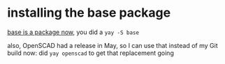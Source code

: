 # installing the base package

[base is a package now](https://www.archlinux.org/news/base-group-replaced-by-mandatory-base-package-manual-intervention-required/), you did a `yay -S base`

also, OpenSCAD had a release in May, so I can use that instead of my Git build now: did `yay openscad` to get that replacement going
